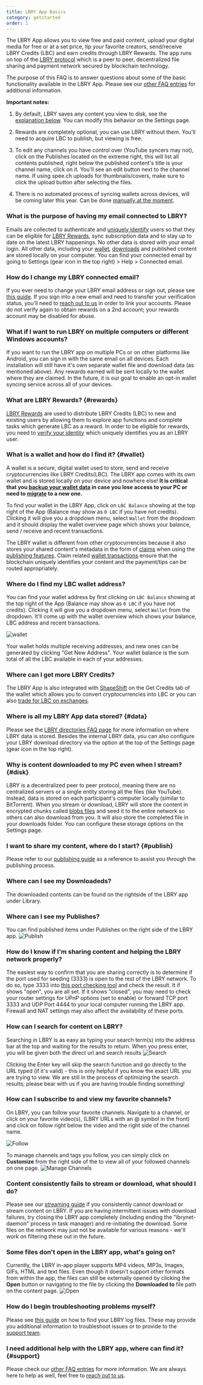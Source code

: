 ```yaml
---
title: LBRY App Basics
category: getstarted
order: 1
---
```


The LBRY App allows you to view free and paid content, upload your digital media for free or at a set price, tip your favorite creators, send/receive LBRY Credits (LBC) and earn credits through LBRY Rewards. The app runs on top of the [LBRY protocol](/faq/what-is-lbry) which is a peer to peer, decentralized file sharing and payment network secured by blockchain technology.

The purpose of this FAQ is to answer questions about some of the basic functionality available in the LBRY App. Please see our [other FAQ entries](/faq) for additional information.

**Important notes:**

1. By default, LBRY saves any content you view to disk, see the [explanation below](#disk). You can modify this behavior on the Settings page.

2. Rewards are completely optional, you can use LBRY without them. You'll need to acquire LBC to publish, but viewing is free.

3. To edit any channels you have control over (YouTube syncers may not), click on the Publishes located on the extreme right, this will list all contents published, right below the published content's title is your channel name, click on it. You'll see an edit button next to the channel name. If using spee.ch uploads for thumbnails/covers, make sure to click the upload button after selecting the files.

4. There is no automated process of syncing wallets across devices, will be coming later this year. Can be done [manually at the moment](https://lbry.com/faq/how-to-backup-wallet).

### What is the purpose of having my email connected to LBRY?
Emails are collected to authenticate and [uniquely identify](/faq/identity-requirements) users so that they can be eligible for [LBRY Rewards](#rewards), sync subscription data and to stay up to date on the latest LBRY happenings. No other data is stored with your email login. All other data, including your [wallet](#wallet), [downloads](#data) and published content are stored locally on your computer. You can find your connected email by going to Settings (gear icon in the top right) > Help > Connected email.

### How do I change my LBRY connected email?
If you ever need to change your LBRY email address or sign out, please see [this guide](/faq/how-to-change-email). If you sign into a new email and need to transfer your verification status, you'll need to [reach out to us](mailto:help@lbry.com) in order to link your accounts. Please do not verify again to obtain rewards on a 2nd account; your rewards account may be disabled for abuse.

### What if I want to run LBRY on multiple computers or different Windows accounts?
If you want to run the LBRY app on multiple PCs or on other platforms like Android, you can sign in with the same email on all devices. Each installation will still have it's own separate wallet file and download data (as mentioned above). Any rewards earned will be sent locally to the wallet where they are claimed. In the future, it is our goal to enable an opt-in wallet syncing service across all of your devices.

### What are LBRY Rewards? {#rewards}
[LBRY Rewards](/faq/rewards) are used to distribute LBRY Credits (LBC) to new and existing users by allowing them to explore app functions and complete tasks which generate LBC as a reward. In order to be eligible for rewards, you need to [verify your identity](/faq/identity-requirements) which uniquely identifies you as an LBRY user.

### What is a wallet and how do I find it? {#wallet}
A wallet is a secure, digital wallet used to store, send and receive cryptocurrencies like LBRY Credits(LBC). The LBRY app comes with its own wallet and is stored locally on your device and nowhere else! **It is critical that you [backup your wallet data](/faq/how-to-backup-wallet) in case you lose access to your PC or need to [migrate](/faq/backup-data) to a new one.**

To find your wallet in the LBRY App, click on `LBC Balance` showing at the top right of the App (Balance may show as `0 LBC` if you have not credits). Clicking it will give you a dropdown menu, select `Wallet` from the dropdown and it should display the wallet overview page which shows your balance, send / receive and recent transactions.

The LBRY wallet is different from other cryptocurrencies because it also stores your shared content's metadata in the form of [claims](/faq/naming) when using the [publishing features](/faq/how-to-publish). Claim related [wallet transactions](/faq/transaction-types) ensure that the blockchain uniquely identifies your content and the payment/tips can be routed appropriately.

### Where do I find my LBC wallet address?
You can find your wallet address by first clicking on `LBC Balance` showing at the top right of the App (Balance may show as `0 LBC` if you have not credits). Clicking it will give you a dropdown menu, select `Wallet` from the dropdown.
It'll come up with the wallet overview which shows your balance, LBC address and recent transactions.

![wallet](https://spee.ch/@clem:0/findwallet.png)

Your wallet holds multiple receiving addresses, and new ones can be generated by clicking "Get New Address". Your wallet balance is the sum total of all the LBC available in each of your addresses.

### Where can I get more LBRY Credits?
The LBRY App is also integrated with [ShapeShift](/faq/shapeshift) on the Get Credits tab of the wallet which allows you to convert cryptocurrencies into LBC or you can also [trade for LBC on exchanges](/faq/exchanges).

### Where is all my LBRY App data stored? {#data}
Please see the [LBRY directories FAQ page](/faq/lbry-directories) for more information on where LBRY data is stored. Besides the internal LBRY data, you can also configure your LBRY download directory via the option at the top of the Settings page (gear icon in the top right).

### Why is content downloaded to my PC even when I stream? {#disk}
LBRY is a decentralized peer to peer protocol, meaning there are no centralized servers or a single entity storing all the files (like YouTube). Instead, data is stored on each participant's computer locally (similar to BitTorrent). When you stream or download, LBRY will store the content in encrypted chunks called [blobs files](/faq/lbry-directories) and seed it to the entire network so others can also download from you. It will also store the completed file in your downloads folder. You can configure these storage options on the Settings page.

### I want to share my content, where do I start? {#publish}
Please refer to our [publishing guide](/faq/how-to-publish) as a reference to assist you through the publishing process.

### Where can I see my Downloadeds?
The downloaded contents can be found on the rightside of the LBRY app under Library.

### Where can I see my Publishes?
You can find published items under Publishes on the right side of the LBRY app.
![Publish](https://spee.ch/@clem:0/publishes.png)

### How do I know if I'm sharing content and helping the LBRY network properly?
The easiest way to confirm that you are sharing correctly is to determine if the port used for seeding (3333) is open to the rest of the LBRY network. To do so, type 3333 into [this port checking tool](http://www.canyouseeme.org) and check the result. It if shows "open", you are all set. If it shows "closed", you may need to check your router settings for UPnP options (set to enable) or forward TCP port 3333 and UDP Port 4444 to your local computer running the LBRY app. Firewall and NAT settings may also affect the availability of these ports.

### How can I search for content on LBRY?
Searching in LBRY is as easy as typing your search term(s) into the address bar at the top and waiting for the results to return.
When you press enter, you will be given both the direct url and search results
![Search](https://spee.ch/@clem:0/searches.png)

Clicking the Enter key will skip the search function and go directly to the URL typed (if it's valid) - this is only helpful if you know the exact URL you are trying to view. We are still in the process of optimizing the search results; please bear with us if you are having trouble finding something!

### How can I subscribe to and view my favorite channels?
On LBRY, you can follow your favorite channels. Navigate to a channel, or click on your favorite video(s), (LBRY URLs with an @ symbol in the front) and click on follow right below the video and the right side of the channel name.

![Follow](https://spee.ch/@clem:0/subsc)

To manage channels and tags you follow, you can simply click on **Customize** from the right side of the to view all of your followed channels on one page.
![Manage Channels](https://spee.ch/@clem:0/customize.png)

### Content consistently fails to stream or download, what should I do?
Please see our [streaming guide](/faq/unable-to-stream) if you consistently cannot download or stream content on LBRY. If you are having intermittent issues with download failures, try closing the LBRY app completely (including ending the "lbrynet-daemon" process in task manager) and re-initiating the download. Some files on the network may just not be available for various reasons - we'll work on filtering these out in the future.

### Some files don't open in the LBRY app, what's going on?
Currently, the LBRY in-app player supports MP4 videos, MP3s, Images, GIFs, HTML and text files. Even though it doesn't support other formats from within the app, the files can still be externally opened by clicking the **Open** button or navigating to the file by clicking the **Downloaded to** file path on the content page.
![Open](https://spee.ch/@clem:0/playout.png)

### How do I begin troubleshooting problems myself?
Please see [this guide](/faq/how-to-find-lbry-log-file) on how to find your LBRY log files. These may provide you additional information to troubleshoot issues or to provide to the [support team](/faq/support).

### I need additional help with the LBRY app, where can find it? {#support}
Please check our [other FAQ entries](/faq) for more information. We are always here to help as well, feel free to [reach out to us](/faq/support).
